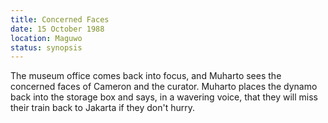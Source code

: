 ```yaml
---
title: Concerned Faces
date: 15 October 1988
location: Maguwo
status: synopsis
---
```


The museum office comes back into focus, and Muharto sees the concerned faces of Cameron and the curator. Muharto places the dynamo back into the storage box and says, in a wavering voice, that they will miss their train back to Jakarta if they don't hurry.
